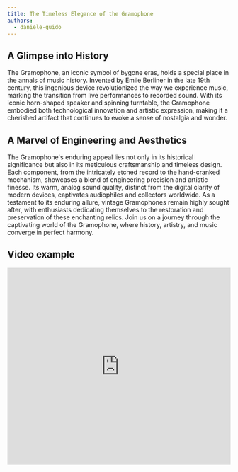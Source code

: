 ```yaml
---
title: The Timeless Elegance of the Gramophone
authors:
  - daniele-guido
---
```


## A Glimpse into History

The Gramophone, an iconic symbol of bygone eras, holds a special place in the annals of music history. Invented by Emile Berliner in the late 19th century, this ingenious device revolutionized the way we experience music, marking the transition from live performances to recorded sound. With its iconic horn-shaped speaker and spinning turntable, the Gramophone embodied both technological innovation and artistic expression, making it a cherished artifact that continues to evoke a sense of nostalgia and wonder.

## A Marvel of Engineering and Aesthetics

The Gramophone's enduring appeal lies not only in its historical significance but also in its meticulous craftsmanship and timeless design. Each component, from the intricately etched record to the hand-cranked mechanism, showcases a blend of engineering precision and artistic finesse. Its warm, analog sound quality, distinct from the digital clarity of modern devices, captivates audiophiles and collectors worldwide. As a testament to its enduring allure, vintage Gramophones remain highly sought after, with enthusiasts dedicating themselves to the restoration and preservation of these enchanting relics. Join us on a journey through the captivating world of the Gramophone, where history, artistry, and music converge in perfect harmony.

## Video example

<div style="padding:88.31% 0 0 0;position:relative;background:black"><iframe src="https://player.vimeo.com/video/853299729?h=88d15b5832&amp;badge=0&amp;autopause=0&amp;player_id=0&amp;app_id=58479" frameborder="0" allow="autoplay; fullscreen; picture-in-picture" style="position:absolute;top:0;left:0;width:100%;height:100%;" title="DigitalLandscape - test - Aug 10 2023"></iframe></div><script src="https://player.vimeo.com/api/player.js"></script>
